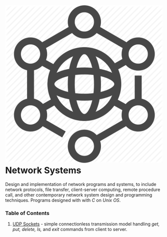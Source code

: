 # ![Network](UDP_Sockets/sample_data/network.png)Network Systems
Design and implementation of network programs and systems, to include network protocols, file transfer, client-server computing, remote procedure call, and other contemporary network system design and programming techniques. Programs designed with with *C* on *Unix OS*.

### Table of Contents
1. [UDP Sockets](UDP_Sockets) - simple connectionless transmission model handling *get, put, delete, ls,* and *exit* commands from client to server.

